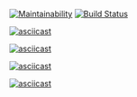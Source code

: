 [![Maintainability](https://api.codeclimate.com/v1/badges/178f44023b0768f5c1d8/maintainability)](https://codeclimate.com/github/kirill568/project-lvl1-s470/maintainability)
[![Build Status](https://travis-ci.org/kirill568/project-lvl1-s470.svg?branch=master)](https://travis-ci.org/kirill568/project-lvl1-s470)

[![asciicast](https://asciinema.org/a/COqUcHpkasT37IQTWSOVMowz5.svg)](https://asciinema.org/a/COqUcHpkasT37IQTWSOVMowz5)

[![asciicast](https://asciinema.org/a/jSHyfTI8HJBwLaQNfS2VnVgpK.svg)](https://asciinema.org/a/jSHyfTI8HJBwLaQNfS2VnVgpK)

[![asciicast](https://asciinema.org/a/wJAyn5AmXqY1r1kZiyPomRCES.svg)](https://asciinema.org/a/wJAyn5AmXqY1r1kZiyPomRCES)

[![asciicast](https://asciinema.org/a/lGaWKxEBT9GBlj5R8fi6vAZ1v.svg)](https://asciinema.org/a/lGaWKxEBT9GBlj5R8fi6vAZ1v)
